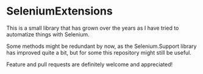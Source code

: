 # SeleniumExtensions
This is a small library that has grown over the years as I have tried to automatize things with Selenium.

Some methods might be redundant by now, as the Selenium.Support library has improved quite a bit, but for some this repository might still be useful. 

Feature and pull requests are definitely welcome and appreciated!
